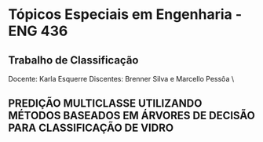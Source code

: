 # Tópicos Especiais em Engenharia - ENG 436
## Trabalho de Classificação
Docente: Karla Esquerre
Discentes: Brenner Silva e Marcello Pessôa
\
## PREDIÇÃO MULTICLASSE UTILIZANDO MÉTODOS BASEADOS EM ÁRVORES DE DECISÃO PARA CLASSIFICAÇÃO DE VIDRO
